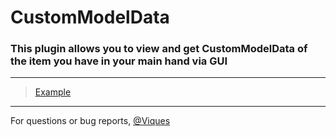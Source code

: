 # CustomModelData
### This plugin allows you to view and get CustomModelData of the item you have in your main hand via GUI

-----

> [Example](https://imgur.com/a/oHEKCNG.png)

-----

For questions or bug reports, [@Viques](https://t.me/Viques)

